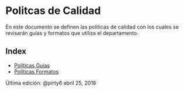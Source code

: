 # Politcas de Calidad
En este documento se definen las politicas de calidad con los cuales se revisarán guías y formatos que utiliza el departamento.

## Index
* [Políticas Guías](#Guias)
* [Políticas Formatos](#Formatos)

Última edición: @pirty6 abril 25, 2018

